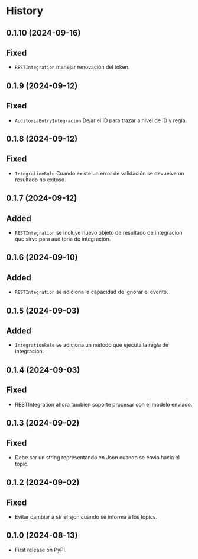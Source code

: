 # History

## 0.1.10 (2024-09-16)

## Fixed
- `RESTIntegration` manejar renovación del token.


## 0.1.9 (2024-09-12)

## Fixed
- `AuditoriaEntryIntegracion` Dejar el ID para trazar a nivel de ID y regla.


## 0.1.8 (2024-09-12)

## Fixed
- `IntegrationRule` Cuando existe un error de validación se devuelve un resultado no exitoso.


## 0.1.7 (2024-09-12)

## Added
- `RESTIntegration` se incluye nuevo objeto de resultado de integracion que sirve para auditoria de integración.


## 0.1.6 (2024-09-10)

## Added
- `RESTIntegration` se adiciona la capacidad de ignorar el evento.


## 0.1.5 (2024-09-03)

## Added
- `IntegrationRule` se adiciona un metodo que ejecuta la regla de integración.


## 0.1.4 (2024-09-03)

## Fixed
- RESTIntegration ahora tambien soporte procesar con el modelo enviado.


## 0.1.3 (2024-09-02)

## Fixed
- Debe ser un string representando en Json cuando se envia hacia el topic.



## 0.1.2 (2024-09-02)

## Fixed
- Evitar cambiar a str el sjon cuando se informa a los topics.


## 0.1.0 (2024-08-13)

* First release on PyPI.
